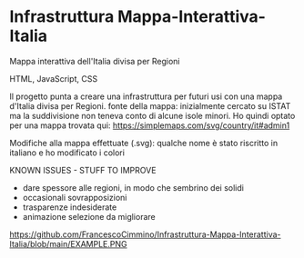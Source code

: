 # Infrastruttura Mappa-Interattiva-Italia
Mappa interattiva dell'Italia divisa per Regioni

HTML, JavaScript, CSS

Il progetto punta a creare una infrastruttura per futuri usi con una mappa d'Italia divisa per Regioni.
fonte della mappa: inizialmente cercato su ISTAT ma la suddivisione non teneva conto di alcune isole minori. Ho quindi optato per una mappa trovata qui: https://simplemaps.com/svg/country/it#admin1

Modifiche alla mappa effettuate (.svg): qualche nome è stato riscritto in italiano e ho modificato i colori


KNOWN ISSUES - STUFF TO IMPROVE

- dare spessore alle regioni, in modo che sembrino dei solidi
- occasionali sovrapposizioni
- trasparenze indesiderate
- animazione selezione da migliorare


https://github.com/FrancescoCimmino/Infrastruttura-Mappa-Interattiva-Italia/blob/main/EXAMPLE.PNG

